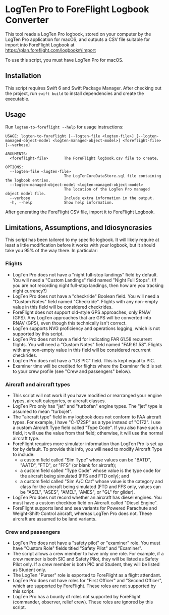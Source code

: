# LogTen Pro to ForeFlight Logbook Converter

This tool reads a LogTen Pro logbook, stored on your computer by the LogTen
Pro application for macOS, and outputs a CSV file suitable for import into
ForeFlight Logbook at https://plan.foreflight.com/logbook#/import

To use this script, you must have LogTen Pro for macOS.

## Installation

This script requires Swift 6 and Swift Package Manager. After checking out the
project, run `swift build` to install dependencies and create the executable.

## Usage

Run `logten-to-foreflight --help` for usage instructions:

```
USAGE: logten-to-foreflight [--logten-file <logten-file>] [--logten-managed-object-model <logten-managed-object-model>] <foreflight-file> [--verbose]

ARGUMENTS:
  <foreflight-file>       The ForeFlight logbook.csv file to create.

OPTIONS:
  --logten-file <logten-file>
                          The LogTenCoreDataStore.sql file containing the logbook entries.
  --logten-managed-object-model <logten-managed-object-model>
                          The location of the LogTen Pro managed object model file.
  --verbose               Include extra information in the output.
  -h, --help              Show help information.
```

After generating the ForeFlight CSV file, import it to ForeFlight Logbook.

## Limitations, Assumptions, and Idiosyncrasies

This script has been tailored to my specific logbook. It will likely require at
least a little modification before it works with your logbook, but it should
take you 95% of the way there. In particular:

### Flights

- LogTen Pro does not have a "night full-stop landings" field by default. You
  will need a "Custom Landings" field named "Night Full Stops". (If you are not
  recording night full-stop landings, then how are you tracking night currency?)
- LogTen Pro does not have a "checkride" Boolean field. You will need a
  "Custom Notes" field named "Checkride". Flights with any non-empty value in
  this field will be considered checkrides.
- ForeFlight does not support old-style GPS approaches, only RNAV (GPS). Any
  LogTen approaches that are GPS will be converted into RNAV (GPS), even though
  this technically isn't correct.
- LogTen supports NVG proficiency and operations logging, which is not supported
  by this script.
- LogTen Pro does not have a field for indicating FAR 61.58 recurrent flights.
  You will need a "Custom Notes" field named "FAR 61.58". Flights with any
  non-empty value in this field will be considered recurrent checkrides.
- LogTen Pro does not have a "US PIC" field. This is kept equal to PIC.
- Examiner time will be credited for flights where the Examiner field is set to 
  your crew profile (see "Crew and passengers" below).

### Aircraft and aircraft types

- This script will not work if you have modified or rearranged your engine
  types, aircraft categories, or aircraft classes.
- LogTen Pro only has "jet" and "turbofan" engine types. The "jet" type is
  assumed to mean "turbojet".
- The "aircraft type" field in my logbook does not conform to FAA aircraft
  types. For example, I have "C-172SP" as a type instead of "C172". I use a
  custom Aircraft Type field called "Type Code". If you also have such a field,
  it will use the value from that field; otherwise, it will use the normal
  aircraft type.
- ForeFlight requires more simulator information than LogTen Pro is set up for
  by default. To provide this info, you will need to modify Aircraft Type to
  include:
  - a custom field called "Sim Type" whose values can be "BATD", "AATD", "FTD",
    or "FFS" (or blank for aircraft);
  - a custom field called "Type Code" whose value is the type code for the
    aircraft being simulated (FFS and FTD only); and
  - a custom field called "Sim A/C Cat" whose value is the category and class
    for the aircraft being simulated (FTD and FFS only, values can be "ASEL",
    "ASES", "AMEL", "AMES", or "GL" for glider).
- LogTen Pro does not record whether an aircraft has diesel engines. You must
  have a custom checkbox field on Aircraft called "Diesel Engine".
- ForeFlight supports land and sea variants for Powered Parachute and
  Weight-Shift-Control aircraft, whereas LogTen Pro does not. These aircraft are
  assumed to be land variants.

### Crew and passengers

- LogTen Pro does not have a "safety pilot" or "examiner" role. You must have
  "Custom Role" fields titled "Safety Pilot" and "Examiner".
- The script allows a crew member to have only one role. For example, if a crew
  member is both SIC and Safety Pilot, they will be listed as Safety Pilot only.
  If a crew member is both PIC and Student, they will be listed as Student only.
- The LogTen "Purser" role is exported to ForeFlight as a flight attendant.
- LogTen Pro does not have roles for "First Officer" and "Second Officer", which
  are supported by ForeFlight. These roles are not supported by this script.
- LogTen Pro has a bounty of roles not supported by ForeFlight (commander,
  observer, relief crew). These roles are ignored by this script.
